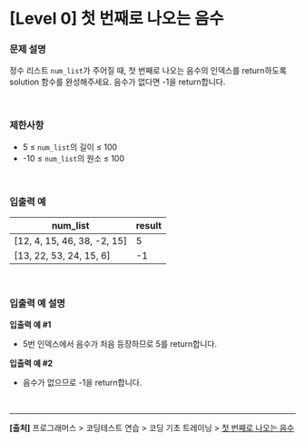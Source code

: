 # [Level 0] 첫 번째로 나오는 음수

### 문제 설명
정수 리스트 `num_list`가 주어질 때, 첫 번째로 나오는 음수의 인덱스를 return하도록 solution 함수를 완성해주세요. 음수가 없다면 -1을 return합니다.

<br>

### 제한사항
* 5 ≤ `num_list`의 길이 ≤ 100
* -10 ≤ `num_list`의 원소 ≤ 100

<br>

### 입출력 예
|num_list|result|
|--------|------|
|[12, 4, 15, 46, 38, -2, 15]|5|
|[13, 22, 53, 24, 15, 6]|-1|

<br>

### 입출력 예 설명
**입출력 예 #1**
* 5번 인덱스에서 음수가 처음 등장하므로 5를 return합니다.

**입출력 예 #2**
* 음수가 없으므로 -1을 return합니다.

<br>

---
**[출처]** 프로그래머스 > 코딩테스트 연습 > 코딩 기초 트레이닝 > [첫 번째로 나오는 음수](https://school.programmers.co.kr/learn/courses/30/lessons/181896)